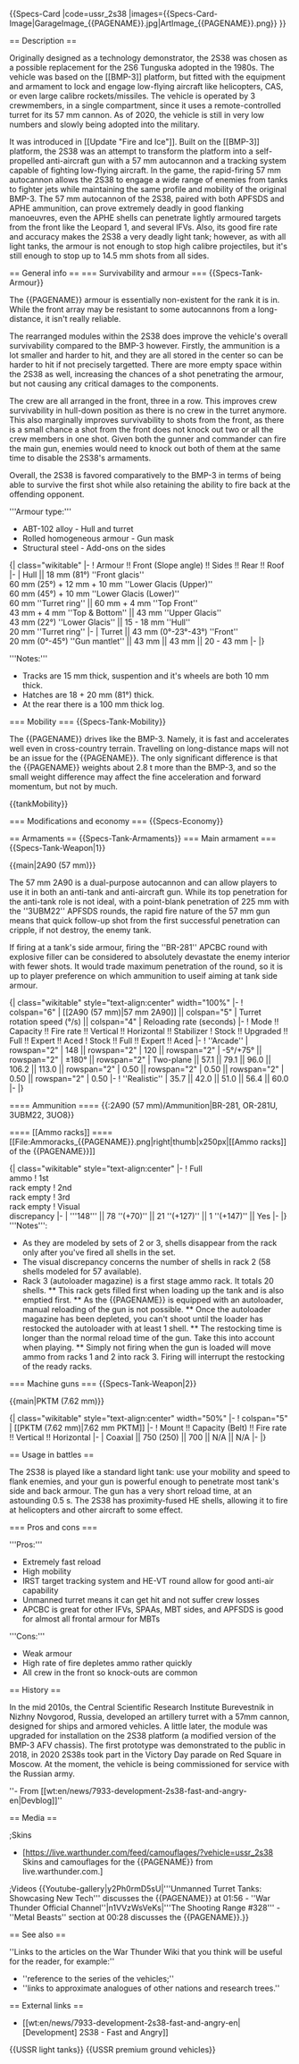 {{Specs-Card
|code=ussr_2s38
|images={{Specs-Card-Image|GarageImage_{{PAGENAME}}.jpg|ArtImage_{{PAGENAME}}.png}}
}}

== Description ==
<!-- ''In the description, the first part should be about the history of the creation and combat usage of the vehicle, as well as its key features. In the second part, tell the reader about the ground vehicle in the game. Insert a screenshot of the vehicle, so that if the novice player does not remember the vehicle by name, he will immediately understand what kind of vehicle the article is talking about.'' -->
Originally designed as a technology demonstrator, the 2S38 was chosen as a possible replacement for the 2S6 Tunguska adopted in the 1980s. The vehicle was based on the [[BMP-3]] platform, but fitted with the equipment and armament to lock and engage low-flying aircraft like helicopters, CAS, or even large calibre rockets/missiles. The vehicle is operated by 3 crewmembers, in a single compartment, since it uses a remote-controlled turret for its 57 mm cannon. As of 2020, the vehicle is still in very low numbers and slowly being adopted into the military.

It was introduced in [[Update "Fire and Ice"]]. Built on the [[BMP-3]] platform, the 2S38 was an attempt to transform the platform into a self-propelled anti-aircraft gun with a 57 mm autocannon and a tracking system capable of fighting low-flying aircraft. In the game, the rapid-firing 57 mm autocannon allows the 2S38 to engage a wide range of enemies from tanks to fighter jets while maintaining the same profile and mobility of the original BMP-3. The 57 mm autocannon of the 2S38, paired with both APFSDS and APHE ammunition, can prove extremely deadly in good flanking manoeuvres, even the APHE shells can penetrate lightly armoured targets from the front like the Leopard 1, and several IFVs. Also, its good fire rate and accuracy makes the 2S38 a very deadly light tank; however, as with all light tanks, the armour is not enough to stop high calibre projectiles, but it's still enough to stop up to 14.5 mm shots from all sides.

== General info ==
=== Survivability and armour ===
{{Specs-Tank-Armour}}
<!-- ''Describe armour protection. Note the most well protected and key weak areas. Appreciate the layout of modules as well as the number and location of crew members. Is the level of armour protection sufficient, is the placement of modules helpful for survival in combat? If necessary use a visual template to indicate the most secure and weak zones of the armour.'' -->

The {{PAGENAME}} armour is essentially non-existent for the rank it is in. While the front array may be resistant to some autocannons from a long-distance, it isn't really reliable.

The rearranged modules within the 2S38 does improve the vehicle's overall survivability compared to the BMP-3 however. Firstly, the ammunition is a lot smaller and harder to hit, and they are all stored in the center so can be harder to hit if not precisely targetted. There are more empty space within the 2S38 as well, increasing the chances of a shot penetrating the armour, but not causing any critical damages to the components.

The crew are all arranged in the front, three in a row. This improves crew survivability in hull-down position as there is no crew in the turret anymore. This also marginally improves survivability to shots from the front, as there is a small chance a shot from the front does not knock out two or all the crew members in one shot. Given both the gunner and commander can fire the main gun, enemies would need to knock out both of them at the same time to disable the 2S38's armaments.

Overall, the 2S38 is favored comparatively to the BMP-3 in terms of being able to survive the first shot while also retaining the ability to fire back at the offending opponent.

'''Armour type:'''

* ABT-102 alloy - Hull and turret
* Rolled homogeneous armour - Gun mask
* Structural steel - Add-ons on the sides

{| class="wikitable"
|-
! Armour !! Front (Slope angle) !! Sides !! Rear !! Roof
|-
| Hull || 18 mm (81°) ''Front glacis'' <br>60 mm (25°) + 12 mm + 10 mm ''Lower Glacis (Upper)'' <br> 60 mm (45°) + 10 mm ''Lower Glacis (Lower)'' <br> 60 mm ''Turret ring'' || 60 mm + 4 mm ''Top Front'' <br> 43 mm + 4 mm ''Top & Bottom'' || 43 mm ''Upper Glacis'' <br> 43 mm (22°) ''Lower Glacis'' || 15 - 18 mm ''Hull'' <br> 20 mm ''Turret ring''
|-
| Turret || 43 mm (0°-23°-43°) ''Front'' <br> 20 mm (0°-45°) ''Gun mantlet'' || 43 mm || 43 mm || 20 - 43 mm
|-
|}

'''Notes:''' <!-- Any additional notes which the user needs to be aware of -->
<!-- Example: * Suspension wheels are 20 mm thick, tracks are 30 mm thick, and torsion bars are 60 mm thick. -->

* Tracks are 15 mm thick, suspention and it's wheels are both 10 mm thick.
* Hatches are 18 + 20 mm (81°) thick.
* At the rear there is a 100 mm thick log.

=== Mobility ===
{{Specs-Tank-Mobility}}
<!-- ''Write about the mobility of the ground vehicle. Estimate the specific power and manoeuvrability, as well as the maximum speed forwards and backwards.'' -->

The {{PAGENAME}} drives like the BMP-3. Namely, it is fast and accelerates well even in cross-country terrain. Travelling on long-distance maps will not be an issue for the {{PAGENAME}}. The only significant difference is that the {{PAGENAME}} weights about 2.8 t more than the BMP-3, and so the small weight difference may affect the fine acceleration and forward momentum, but not by much.

{{tankMobility}}

=== Modifications and economy ===
{{Specs-Economy}}

== Armaments ==
{{Specs-Tank-Armaments}}
=== Main armament ===
{{Specs-Tank-Weapon|1}}
<!-- ''Give the reader information about the characteristics of the main gun. Assess its effectiveness in a battle based on the reloading speed, ballistics and the power of shells. Do not forget about the flexibility of the fire, that is how quickly the cannon can be aimed at the target, open fire on it and aim at another enemy. Add a link to the main article on the gun: <code><nowiki>{{main|Name of the weapon}}</nowiki></code>. Describe in general terms the ammunition available for the main gun. Give advice on how to use them and how to fill the ammunition storage.'' -->
{{main|2A90 (57 mm)}}

The 57 mm 2A90 is a dual-purpose autocannon and can allow players to use it in both an anti-tank and anti-aircraft gun. While its top penetration for the anti-tank role is not ideal, with a point-blank penetration of 225 mm with the ''3UBM22'' APFSDS rounds, the rapid fire nature of the 57 mm gun means that quick follow-up shot from the first successful penetration can cripple, if not destroy, the enemy tank.

If firing at a tank's side armour, firing the ''BR-281'' APCBC round with explosive filler can be considered to absolutely devastate the enemy interior with fewer shots. It would trade maximum penetration of the round, so it is up to player preference on which ammunition to useif aiming at tank side armour.

{| class="wikitable" style="text-align:center" width="100%"
|-
! colspan="6" | [[2A90 (57 mm)|57 mm 2A90]] || colspan="5" | Turret rotation speed (°/s) || colspan="4" | Reloading rate (seconds)
|-
! Mode !! Capacity !! Fire rate !! Vertical !! Horizontal !! Stabilizer
! Stock !! Upgraded !! Full !! Expert !! Aced
! Stock !! Full !! Expert !! Aced
|-
! ''Arcade''
| rowspan="2" | 148 || rowspan="2" | 120 || rowspan="2" | -5°/+75° || rowspan="2" | ±180° || rowspan="2" | Two-plane || 57.1 || 79.1 || 96.0 || 106.2 || 113.0 || rowspan="2" | 0.50 || rowspan="2" | 0.50 || rowspan="2" | 0.50 || rowspan="2" | 0.50
|-
! ''Realistic''
| 35.7 || 42.0 || 51.0 || 56.4 || 60.0
|-
|}

==== Ammunition ====
{{:2A90 (57 mm)/Ammunition|BR-281, OR-281U, 3UBM22, 3UO8}}

==== [[Ammo racks]] ====
[[File:Ammoracks_{{PAGENAME}}.png|right|thumb|x250px|[[Ammo racks]] of the {{PAGENAME}}]]
<!-- '''Last updated: 2.21.1.71''' -->
{| class="wikitable" style="text-align:center"
|-
! Full<br>ammo
! 1st<br>rack empty
! 2nd<br>rack empty
! 3rd<br>rack empty
! Visual<br>discrepancy
|-
| '''148''' || 78&nbsp;''(+70)'' || 21&nbsp;''(+127)'' || 1&nbsp;''(+147)'' || Yes
|-
|}
'''Notes''':

* As they are modeled by sets of 2 or 3, shells disappear from the rack only after you've fired all shells in the set.
* The visual discrepancy concerns the number of shells in rack 2 (58 shells modeled for 57 available).
* Rack 3 (autoloader magazine) is a first stage ammo rack. It totals 20 shells.
** This rack gets filled first when loading up the tank and is also emptied first.
** As the {{PAGENAME}} is equipped with an autoloader, manual reloading of the gun is not possible.
** Once the autoloader magazine has been depleted, you can't shoot until the loader has restocked the autoloader with at least 1 shell.
** The restocking time is longer than the normal reload time of the gun. Take this into account when playing.
** Simply not firing when the gun is loaded will move ammo from racks 1 and 2 into rack 3. Firing will interrupt the restocking of the ready racks.

=== Machine guns ===
{{Specs-Tank-Weapon|2}}
<!-- ''Offensive and anti-aircraft machine guns not only allow you to fight some aircraft but also are effective against lightly armoured vehicles. Evaluate machine guns and give recommendations on its use.'' -->
{{main|PKTM (7.62 mm)}}

{| class="wikitable" style="text-align:center" width="50%"
|-
! colspan="5" | [[PKTM (7.62 mm)|7.62 mm PKTM]]
|-
! Mount !! Capacity (Belt) !! Fire rate !! Vertical !! Horizontal
|-
| Coaxial || 750 (250) || 700 || N/A || N/A
|-
|}

== Usage in battles ==
<!-- ''Describe the tactics of playing in the vehicle, the features of using vehicles in the team and advice on tactics. Refrain from creating a "guide" - do not impose a single point of view but instead give the reader food for thought. Describe the most dangerous enemies and give recommendations on fighting them. If necessary, note the specifics of the game in different modes (AB, RB, SB).'' -->
The 2S38 is played like a standard light tank: use your mobility and speed to flank enemies, and your gun is powerful enough to penetrate most tank's side and back armour. The gun has a very short reload time, at an astounding 0.5 s. The 2S38 has proximity-fused HE shells, allowing it to fire at helicopters and other aircraft to some effect.

=== Pros and cons ===
<!-- ''Summarise and briefly evaluate the vehicle in terms of its characteristics and combat effectiveness. Mark its pros and cons in a bulleted list. Try not to use more than 6 points for each of the characteristics. Avoid using categorical definitions such as "bad", "good" and the like - use substitutions with softer forms such as "inadequate" and "effective".'' -->

'''Pros:'''

* Extremely fast reload
* High mobility
* IRST target tracking system and HE-VT round allow for good anti-air capability
* Unmanned turret means it can get hit and not suffer crew losses
* APCBC is great for other IFVs, SPAAs, MBT sides, and APFSDS is good for almost all frontal armour for MBTs

'''Cons:'''

* Weak armour
* High rate of fire depletes ammo rather quickly
* All crew in the front so knock-outs are common

== History ==
<!-- ''Describe the history of the creation and combat usage of the vehicle in more detail than in the introduction. If the historical reference turns out to be too long, take it to a separate article, taking a link to the article about the vehicle and adding a block "/History" (example: <nowiki>https://wiki.warthunder.com/(Vehicle-name)/History</nowiki>) and add a link to it here using the <code>main</code> template. Be sure to reference text and sources by using <code><nowiki><ref></ref></nowiki></code>, as well as adding them at the end of the article with <code><nowiki><references /></nowiki></code>. This section may also include the vehicle's dev blog entry (if applicable) and the in-game encyclopedia description (under <code><nowiki>=== In-game description ===</nowiki></code>, also if applicable).'' -->
In the mid 2010s, the Central Scientific Research Institute Burevestnik in Nizhny Novgorod, Russia, developed an artillery turret with a 57mm cannon, designed for ships and armored vehicles. A little later, the module was upgraded for installation on the 2S38 platform (a modified version of the BMP-3 AFV chassis). The first prototype was demonstrated to the public in 2018, in 2020 2S38s took part in the Victory Day parade on Red Square in Moscow. At the moment, the vehicle is being commissioned for service with the Russian army.

''- From [[wt:en/news/7933-development-2s38-fast-and-angry-en|Devblog]]''

== Media ==
<!-- ''Excellent additions to the article would be video guides, screenshots from the game, and photos.'' -->

;Skins

* [https://live.warthunder.com/feed/camouflages/?vehicle=ussr_2s38 Skins and camouflages for the {{PAGENAME}} from live.warthunder.com.]

;Videos
{{Youtube-gallery|y2Ph0rmD5sU|'''Unmanned Turret Tanks: Showcasing New Tech''' discusses the {{PAGENAME}} at 01:56 - ''War Thunder Official Channel''|n1VVzWsVeKs|'''The Shooting Range #328''' - ''Metal Beasts'' section at 00:28 discusses the {{PAGENAME}}.}}

== See also ==
<!-- ''Links to the articles on the War Thunder Wiki that you think will be useful for the reader, for example:''
* ''reference to the series of the vehicles;''
* ''links to approximate analogues of other nations and research trees.'' -->
''Links to the articles on the War Thunder Wiki that you think will be useful for the reader, for example:''

* ''reference to the series of the vehicles;''
* ''links to approximate analogues of other nations and research trees.''

== External links ==
<!-- ''Paste links to sources and external resources, such as:''
* ''topic on the official game forum;''
* ''other literature.'' -->

* [[wt:en/news/7933-development-2s38-fast-and-angry-en|<nowiki>[Development]</nowiki> 2S38 - Fast and Angry]]

{{USSR light tanks}}
{{USSR premium ground vehicles}}